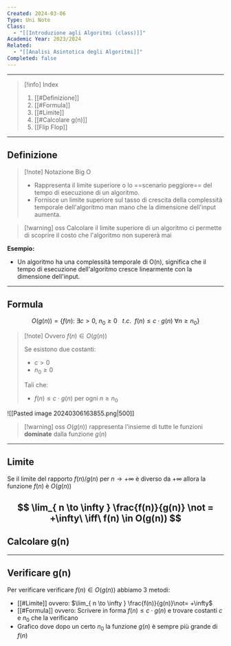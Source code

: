 ```yaml
---
Created: 2024-03-06
Type: Uni Note
Class:
  - "[[Introduzione agli Algoritmi (class)]]"
Academic Year: 2023/2024
Related:
  - "[[Analisi Asintotica degli Algoritmi]]"
Completed: false
---
```

---

>[!info] Index
>1. [[#Definizione]]
>2. [[#Formula]]
>3. [[#Limite]]
>4. [[#Calcolare g(n)]]
>5. [[Flip Flop]]

---
## Definizione

>[!note] Notazione Big O
>- Rappresenta il limite superiore o lo ==scenario peggiore== del tempo di esecuzione di un algoritmo. 
>- Fornisce un limite superiore sul tasso di crescita della complessità temporale dell'algoritmo man mano che la dimensione dell'input aumenta. 

>[!warning] oss
>Calcolare il limite superiore di un algoritmo ci permette di scoprire il costo che l'algoritmo non supererà mai

**Esempio:**
- Un algoritmo ha una complessità temporale di O(n), significa che il tempo di esecuzione dell'algoritmo cresce linearmente con la dimensione dell'input.

---
## Formula

$$
O(g(n)) = \{ f(n):\ \exists c>0,\  n_{0}\geq 0\ \ \ t.c.\ \ f(n)\leq c \cdot g(n)\  \forall n \geq n_{0}  \}
$$

>[!note] Ovvero
>$f(n)\in O(g(n))$ 
>
>Se esistono due costanti:
>- $c>0$
>- $n_{0}\geq 0$
>
>Tali che:
>- $f(n)\leq c \cdot g(n)$    per ogni $n \geq n_{0}$

![[Pasted image 20240306163855.png|500]]

>[!warning] oss
> $O(g(n))$ rappresenta l'insieme di tutte le funzioni **dominate** dalla funzione $g(n)$

---
## Limite

Se il limite del rapporto $f(n) / g(n)$ per $n\to +\infty$ è diverso da $+\infty$ allora la funzione $f(n)$ è $O(g(n))$

$$
\lim_{ n \to \infty } \frac{f(n)}{g(n)} \not = +\infty\ \iff\ f(n) \in O(g(n))
$$
---
## Calcolare g(n)



---
## Verificare g(n)

Per verificare verificare $f(n) \in O(g(n))$ abbiamo 3 metodi:
- [[#Limite]] ovvero:  $\lim_{ n \to \infty } \frac{f(n)}{g(n)}\not= +\infty$ 
- [[#Formula]] ovvero: Scrivere in forma $f(n) \leq c \cdot g(n)$ e trovare costanti $c$ e $n_{0}$ che la verificano 
- Grafico dove dopo un certo $n_{0}$ la funzione $g(n)$ è sempre più grande di $f(n)$

